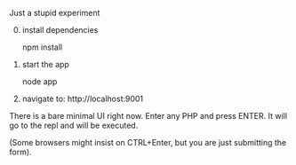 Just a stupid experiment

0) install dependencies

	npm install

1) start the app

	node app

2) navigate to: http://localhost:9001

There is a bare minimal UI right now. Enter any PHP and press ENTER. It will go to the repl and will be executed.

(Some browsers might insist on CTRL+Enter, but you are just submitting the form).



